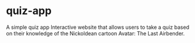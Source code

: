 # quiz-app
A simple quiz app
Interactive website that allows users to take a quiz based on their knowledge of the Nickoldean cartoon Avatar: The Last Airbender.

